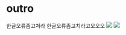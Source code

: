 # outro
한글오류좀고쳐라
한글오류좀고치라고오오오
![](http://upload.inven.co.kr/upload/2014/12/20/bbs/i0936939287.jpg)
[![](http://24.media.tumblr.com/860a04a3da168629faed0ebabaf64aab/tumblr_mtu8cvIlqU1sji5uto1_400.gif)](https://www.youtube.com/watch?v=i2MXndXBwq8)
